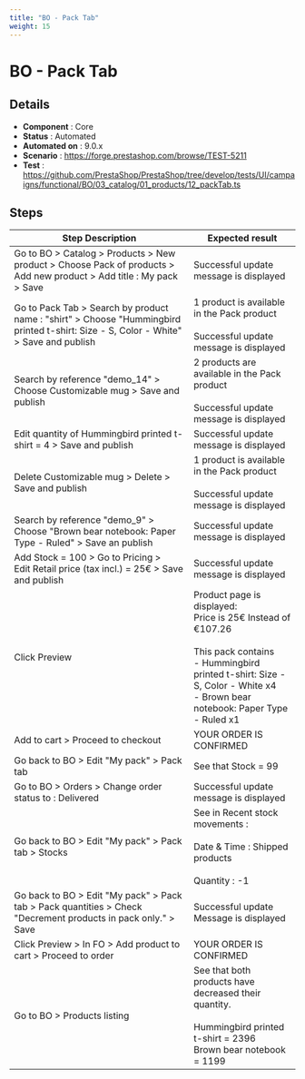 ```yaml
---
title: "BO - Pack Tab"
weight: 15
---
```


# BO - Pack Tab
## Details
* **Component** : Core
* **Status** : Automated
* **Automated on** : 9.0.x
* **Scenario** : https://forge.prestashop.com/browse/TEST-5211
* **Test** : https://github.com/PrestaShop/PrestaShop/tree/develop/tests/UI/campaigns/functional/BO/03_catalog/01_products/12_packTab.ts

## Steps
| Step Description | Expected result |
| ----- | ----- |
| Go to BO > Catalog > Products > New product > Choose Pack of products > Add new product > Add title : My pack > Save | Successful update message is displayed |
| Go to Pack Tab > Search by product name : "shirt" > Choose "Hummingbird printed t-shirt: Size - S, Color - White" > Save and publish | 1 product is available in the Pack product<br><br>Successful update message is displayed |
| Search by reference "demo_14" > Choose Customizable mug > Save and publish | 2 products are available in the Pack product<br><br>Successful update message is displayed |
| Edit quantity of Hummingbird printed t-shirt = 4 > Save and publish | Successful update message is displayed |
| Delete Customizable mug > Delete > Save and publish | 1 product is available in the Pack product<br><br>Successful update message is displayed |
| Search by reference "demo_9" > Choose "Brown bear notebook: Paper Type - Ruled" > Save an publish | Successful update message is displayed |
| Add Stock = 100 > Go to Pricing > Edit Retail price (tax incl.) = 25€ > Save and publish | Successful update message is displayed |
| Click Preview | Product page is displayed:<br>Price is 25€ Instead of €107.26<br><br>This pack contains<br> - Hummingbird printed t-shirt: Size - S, Color - White x4<br> - Brown bear notebook: Paper Type - Ruled x1 |
| Add to cart > Proceed to checkout | YOUR ORDER IS CONFIRMED |
| Go back to BO > Edit "My pack" > Pack tab | See that Stock = 99 |
| Go to BO > Orders > Change order status to : Delivered | Successful update message is displayed |
| Go back to BO > Edit "My pack" > Pack tab > Stocks | See in Recent stock movements :<br><br>Date & Time : Shipped products<br><br>Quantity : -1 |
| Go back to BO > Edit "My pack" > Pack tab > Pack quantities > Check "Decrement products in pack only." > Save | Successful update Message is displayed |
| Click Preview > In FO > Add product to cart > Proceed to order | YOUR ORDER IS CONFIRMED |
| Go to BO > Products listing | See that both products have decreased their quantity.<br><br>Hummingbird printed t-shirt = 2396<br>Brown bear notebook = 1199 |
